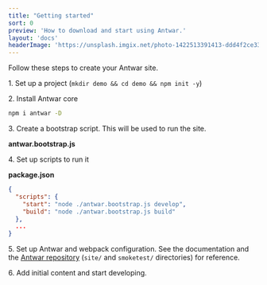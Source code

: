 ```yaml
---
title: "Getting started"
sort: 0
preview: 'How to download and start using Antwar.'
layout: 'docs'
headerImage: 'https://unsplash.imgix.net/photo-1422513391413-ddd4f2ce3340?q=75&fm=jpg&s=282e5978de17d6cd2280888d16f06f04'
---
```


Follow these steps to create your Antwar site.

1\. Set up a project (`mkdir demo && cd demo && npm init -y`)

2\. Install Antwar core

```bash
npm i antwar -D
```

3\. Create a bootstrap script. This will be used to run the site.

**antwar.bootstrap.js**

<!-- EMBED require('!!raw-loader!highlight-loader!../../../smoketest/antwar.bootstrap.js') -->

4\. Set up scripts to run it

**package.json**

```json
{
  "scripts": {
    "start": "node ./antwar.bootstrap.js develop",
    "build": "node ./antwar.bootstrap.js build"
  },
  ...
}
```

5\. Set up Antwar and webpack configuration. See the documentation and the [Antwar repository](https://github.com/antwarjs/antwar) (`site/` and `smoketest/` directories) for reference.

6\. Add initial content and start developing.

